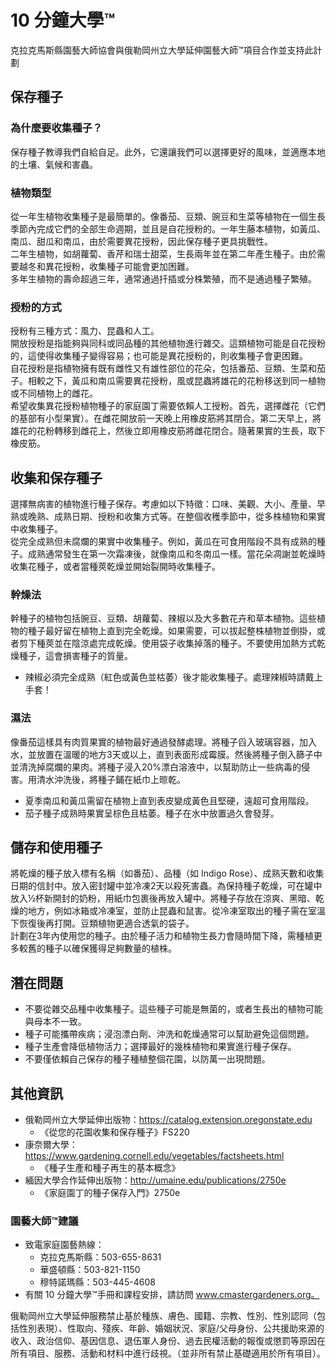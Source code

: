 # 10 分鐘大學™  
克拉克馬斯縣園藝大師協會與俄勒岡州立大學延伸園藝大師™項目合作並支持此計劃  

## 保存種子  

### 為什麼要收集種子？  
保存種子教導我們自給自足。此外，它還讓我們可以選擇更好的風味，並適應本地的土壤、氣候和害蟲。  

### 植物類型  
從一年生植物收集種子是最簡單的。像番茄、豆類、豌豆和生菜等植物在一個生長季節內完成它們的全部生命週期，並且是自花授粉的。一年生藤本植物，如黃瓜、南瓜、甜瓜和南瓜，由於需要異花授粉，因此保存種子更具挑戰性。  
二年生植物，如胡蘿蔔、香芹和瑞士甜菜，生長兩年並在第二年產生種子。由於需要越冬和異花授粉，收集種子可能會更加困難。  
多年生植物的壽命超過三年，通常通過扦插或分株繁殖，而不是通過種子繁殖。  

### 授粉的方式  
授粉有三種方式：風力、昆蟲和人工。  
開放授粉是指能夠與同科或同品種的其他植物進行雜交。這類植物可能是自花授粉的，這使得收集種子變得容易；也可能是異花授粉的，則收集種子會更困難。  
自花授粉是指植物擁有既有雌性又有雄性部位的花朵，包括番茄、豆類、生菜和茄子。相較之下，黃瓜和南瓜需要異花授粉，風或昆蟲將雄花的花粉移送到同一植物或不同植物上的雌花。  
希望收集異花授粉植物種子的家庭園丁需要依賴人工授粉。首先，選擇雌花（它們的基部有小型果實）。在雌花開放前一天晚上用橡皮筋將其閉合。第二天早上，將雄花的花粉轉移到雌花上，然後立即用橡皮筋將雌花閉合。隨著果實的生長，取下橡皮筋。  

## 收集和保存種子  
選擇無病害的植物進行種子保存。考慮如以下特徵：口味、美觀、大小、產量、早熟或晚熟、成熟日期、授粉和收集方式等。在整個收穫季節中，從多株植物和果實中收集種子。  
從完全成熟但未腐爛的果實中收集種子。例如，黃瓜在可食用階段不具有成熟的種子。成熟通常發生在第一次霜凍後，就像南瓜和冬南瓜一樣。當花朵凋謝並乾燥時收集花種子，或者當種莢乾燥並開始裂開時收集種子。  

### 幹燥法  
幹種子的植物包括豌豆、豆類、胡蘿蔔、辣椒以及大多數花卉和草本植物。這些植物的種子最好留在植物上直到完全乾燥。如果需要，可以拔起整株植物並倒掛，或者剪下種莢並在陰涼處完成乾燥。使用袋子收集掉落的種子。不要使用加熱方式乾燥種子，這會損害種子的質量。  

- 辣椒必須完全成熟（紅色或黃色並枯萎）後才能收集種子。處理辣椒時請戴上手套！  

### 濕法  
像番茄這樣具有肉質果實的植物最好通過發酵處理。將種子舀入玻璃容器，加入水，並放置在溫暖的地方3天或以上，直到表面形成霉膜。然後將種子倒入篩子中並清洗掉腐爛的果肉。將種子浸入20%漂白溶液中，以幫助防止一些病毒的侵害。用清水沖洗後，將種子鋪在紙巾上晾乾。  

- 夏季南瓜和黃瓜需留在植物上直到表皮變成黃色且堅硬，遠超可食用階段。  
- 茄子種子成熟時果實呈棕色且枯萎。種子在水中放置過久會發芽。  

## 儲存和使用種子  
將乾燥的種子放入標有名稱（如番茄）、品種（如 Indigo Rose）、成熟天數和收集日期的信封中。放入密封罐中並冷凍2天以殺死害蟲。為保持種子乾燥，可在罐中放入½杯新開封的奶粉，用紙巾包裹後再放入罐中。將種子存放在涼爽、黑暗、乾燥的地方，例如冰箱或冷凍室，並防止昆蟲和鼠害。從冷凍室取出的種子需在室溫下恢復後再打開。豆類植物更適合透氣的袋子。  
計劃在3年內使用您的種子。由於種子活力和植物生長力會隨時間下降，需種植更多較舊的種子以確保獲得足夠數量的植株。  

## 潛在問題  
- 不要從雜交品種中收集種子。這些種子可能是無菌的，或者生長出的植物可能與母本不一致。  
- 種子可能攜帶疾病；浸泡漂白劑、沖洗和乾燥通常可以幫助避免這個問題。  
- 種子生產會降低植物活力；選擇最好的幾株植物和果實進行種子保存。  
- 不要僅依賴自己保存的種子種植整個花園，以防萬一出現問題。  

## 其他資訊  
- 俄勒岡州立大學延伸出版物：https://catalog.extension.oregonstate.edu  
  - 《從您的花園收集和保存種子》FS220  
- 康奈爾大學：https://www.gardening.cornell.edu/vegetables/factsheets.html  
  - 《種子生產和種子再生的基本概念》  
- 緬因大學合作延伸出版物：http://umaine.edu/publications/2750e  
  - 《家庭園丁的種子保存入門》2750e  

### 園藝大師™建議  
- 致電家庭園藝熱線：  
  - 克拉克馬斯縣：503-655-8631  
  - 華盛頓縣：503-821-1150  
  - 穆特諾瑪縣：503-445-4608  
- 有關 10 分鐘大學™手冊和課程安排，請訪問 www.cmastergardeners.org。  

俄勒岡州立大學延伸服務禁止基於種族、膚色、國籍、宗教、性別、性別認同（包括性別表現）、性取向、殘疾、年齡、婚姻狀況、家庭/父母身份、公共援助來源的收入、政治信仰、基因信息、退伍軍人身份、過去民權活動的報復或懲罰等原因在所有項目、服務、活動和材料中進行歧視。（並非所有禁止基礎適用於所有項目）。